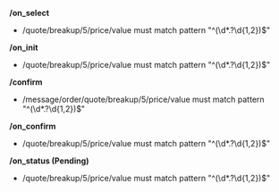 **/on_select**
- /quote/breakup/5/price/value must match pattern "^(\d*.?\d{1,2})$"

**/on_init**
- /quote/breakup/5/price/value must match pattern "^(\d*.?\d{1,2})$"

**/confirm**
- /message/order/quote/breakup/5/price/value must match pattern "^(\d*.?\d{1,2})$"

**/on_confirm**
- /quote/breakup/5/price/value must match pattern "^(\d*.?\d{1,2})$"

**/on_status (Pending)**
- /quote/breakup/5/price/value must match pattern "^(\d*.?\d{1,2})$"

